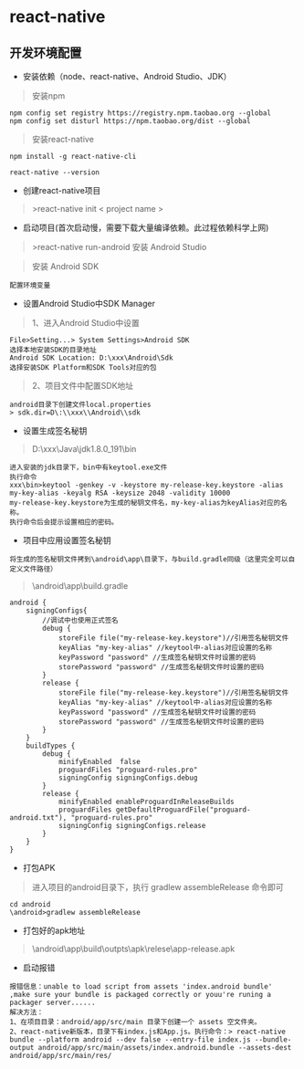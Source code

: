 # react-native

## 开发环境配置
* 安装依赖（node、react-native、Android Studio、JDK）
> 安装npm
```javscript
npm config set registry https://registry.npm.taobao.org --global
npm config set disturl https://npm.taobao.org/dist --global
```
> 安装react-native
```javscript
npm install -g react-native-cli

react-native --version

```
* 创建react-native项目
> \>react-native init < project name >
* 启动项目(首次启动慢，需要下载大量编译依赖。此过程依赖科学上网)
> \>react-native run-android
> 安装 Android Studio

> 安装 Android SDK
```javscript
配置环境变量
```
* 设置Android Studio中SDK Manager
> 1、进入Android Studio中设置
```javscript
File>Setting...> System Settings>Android SDK
选择本地安装SDK的目录地址
Android SDK Location: D:\xxx\Android\Sdk
选择安装SDK Platform和SDK Tools对应的包
```
> 2、项目文件中配置SDK地址
```javscript
android目录下创建文件local.properties
> sdk.dir=D\:\\xxx\\Android\\sdk
```

* 设置生成签名秘钥
> D:\xxx\Java\jdk1.8.0_191\bin
```javscript
进入安装的jdk目录下，bin中有keytool.exe文件
执行命令
xxx\bin>keytool -genkey -v -keystore my-release-key.keystore -alias my-key-alias -keyalg RSA -keysize 2048 -validity 10000
my-release-key.keystore为生成的秘钥文件名，my-key-alias为keyAlias对应的名称。
执行命令后会提示设置相应的密码。
```
* 项目中应用设置签名秘钥
```javscript
将生成的签名秘钥文件拷到\android\app\目录下，与build.gradle同级（这里完全可以自定义文件路径）

```
> \android\app\build.gradle
```javscript
android {
	signingConfigs{
		//调试中也使用正式签名
		debug {
			storeFile file("my-release-key.keystore")//引用签名秘钥文件
			keyAlias "my-key-alias" //keytool中-alias对应设置的名称
			keyPassword "password" //生成签名秘钥文件时设置的密码
			storePassword "password" //生成签名秘钥文件时设置的密码
		}
		release {
			storeFile file("my-release-key.keystore")//引用签名秘钥文件
			keyAlias "my-key-alias" //keytool中-alias对应设置的名称
			keyPassword "password" //生成签名秘钥文件时设置的密码
			storePassword "password" //生成签名秘钥文件时设置的密码
		}
	}
	buildTypes {
		debug {
			minifyEnabled  false
			proguardFiles "proguard-rules.pro"
			signingConfig signingConfigs.debug
		}
		release {
			minifyEnabled enableProguardInReleaseBuilds
			proguardFiles getDefaultProguardFile("proguard-android.txt"), "proguard-rules.pro"
			signingConfig signingConfigs.release
		}
	}
}
```

* 打包APK
> 进入项目的android目录下，执行 gradlew assembleRelease 命令即可
```javscript
cd android
\android>gradlew assembleRelease
```

* 打包好的apk地址
> \android\app\build\outpts\apk\relese\app-release.apk



* 启动报错
```javscript
报错信息：unable to load script from assets 'index.android bundle'  ,make sure your bundle is packaged correctly or youu're runing a packager server......
解决方法：
1、在项目目录：android/app/src/main 目录下创建一个 assets 空文件夹。
2、react-native新版本，目录下有index.js和App.js。执行命令：> react-native bundle --platform android --dev false --entry-file index.js --bundle-output android/app/src/main/assets/index.android.bundle --assets-dest android/app/src/main/res/
```